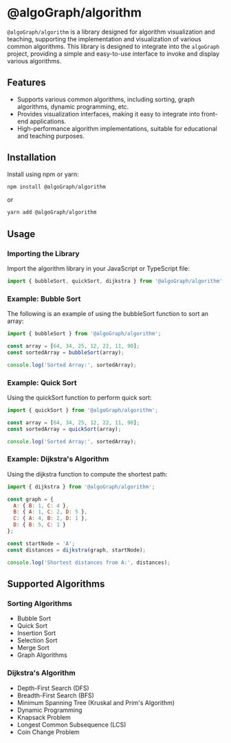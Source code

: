 # @algoGraph/algorithm

`@algoGraph/algorithm` is a library designed for algorithm visualization and teaching, supporting the implementation and visualization of various common algorithms. This library is designed to integrate into the `algoGraph` project, providing a simple and easy-to-use interface to invoke and display various algorithms.

## Features

- Supports various common algorithms, including sorting, graph algorithms, dynamic programming, etc.
- Provides visualization interfaces, making it easy to integrate into front-end applications.
- High-performance algorithm implementations, suitable for educational and teaching purposes.

## Installation

Install using npm or yarn:

```bash
npm install @algoGraph/algorithm
```
or
```bash
yarn add @algoGraph/algorithm
```

## Usage
### Importing the Library
Import the algorithm library in your JavaScript or TypeScript file:

```typescript
import { bubbleSort, quickSort, dijkstra } from '@algoGraph/algorithm';
```

### Example: Bubble Sort
The following is an example of using the bubbleSort function to sort an array:

```javascript
import { bubbleSort } from '@algoGraph/algorithm';

const array = [64, 34, 25, 12, 22, 11, 90];
const sortedArray = bubbleSort(array);

console.log('Sorted Array:', sortedArray);
```

### Example: Quick Sort
Using the quickSort function to perform quick sort:
```javascript
import { quickSort } from '@algoGraph/algorithm';

const array = [64, 34, 25, 12, 22, 11, 90];
const sortedArray = quickSort(array);

console.log('Sorted Array:', sortedArray);
```

### Example: Dijkstra's Algorithm
Using the dijkstra function to compute the shortest path:

```javascript
import { dijkstra } from '@algoGraph/algorithm';

const graph = {
  A: { B: 1, C: 4 },
  B: { A: 1, C: 2, D: 5 },
  C: { A: 4, B: 2, D: 1 },
  D: { B: 5, C: 1 }
};

const startNode = 'A';
const distances = dijkstra(graph, startNode);

console.log('Shortest distances from A:', distances);
```

## Supported Algorithms
### Sorting Algorithms
- Bubble Sort
- Quick Sort
- Insertion Sort
- Selection Sort
- Merge Sort
- Graph Algorithms

### Dijkstra's Algorithm
- Depth-First Search (DFS)
- Breadth-First Search (BFS)
- Minimum Spanning Tree (Kruskal and Prim's Algorithm)
- Dynamic Programming
- Knapsack Problem
- Longest Common Subsequence (LCS)
- Coin Change Problem
